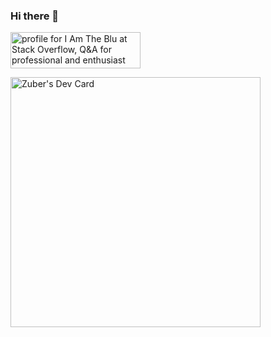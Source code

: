 
### Hi there 👋 


<a href="https://stackoverflow.com/users/12768925/i-am-the-blu"><img src="https://stackoverflow.com/users/flair/12768925.png?theme=dark" width="208" height="58" alt="profile for I Am The Blu at Stack Overflow, Q&amp;A for professional and enthusiast programmers" title="profile for I Am The Blu at Stack Overflow, Q&amp;A for professional and enthusiast programmers"></a>

<a href="https://app.daily.dev/zuber"><img src="https://api.daily.dev/devcards/5b784ae1b6c54e6ba89e6b7e54126a0e.png?r=f7q" width="400" alt="Zuber's Dev Card"/></a>
<!--
**z-shaikh/z-shaikh** is a ✨ _special_ ✨ repository because its `README.md` (this file) appears on your GitHub profile.

Here are some ideas to get you started:

- 🔭 I’m currently working on ...
- 🌱 I’m currently learning ...
- 👯 I’m looking to collaborate on ...
- 🤔 I’m looking for help with ...
- 💬 Ask me about ...
- 📫 How to reach me: ...
- 😄 Pronouns: ...
- ⚡ Fun fact: ...
-->
